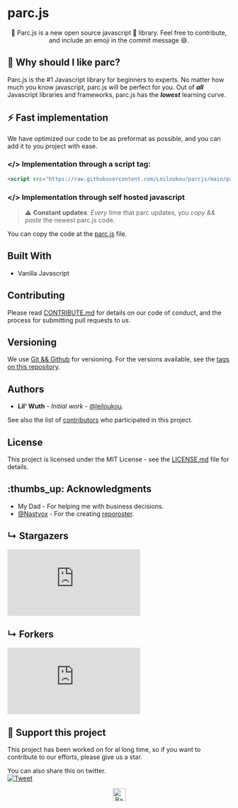 <p align="center"> 
<h1>parc.js</h1> 
</p> 
<p align="center">  
🚗 Parc.js is a new open source javascript 📖 library. Feel free to contribute, and include an emoji in the commit message 😄. 
</p> 

## :hear_no_evil: Why should I like parc? 
 
Parc.js is the \#1 Javascript library 
for beginners to experts. 
No matter how much you know javascript, 
parc.js will be perfect for you. 
Out of _**all**_ Javascript libraries and frameworks, 
parc.js has the _**lowest**_ learning curve. 

## :zap:  Fast implementation 
 
We have optimized our code to be as preformat as possible, 
and you can add it to you project with ease. 

### &lt;/> Implementation through a script tag:
 
```html
<script src="https://raw.githubusercontent.com/Leiloukou/parcjs/main/parc.js" type="text/javascript" async></script>
``` 
 
### &lt;/> Implementation through self hosted javascript 
 
 > :warning: **Constant updates**: _Every_ time that parc updates, you _*copy && paste*_ the newest parc.js code. 
 
You can copy the code at the [parc.js](https://github.com/VoltVault/parc.js/blob/pre-release/parc.js) file. 
 
## Built With 
 
 * Vanilla Javascript 
 
## Contributing 
 
Please read [CONTRIBUTE.md](https://github.com/VoltVault/parc.js/blob/main/CONTRIBUTE.md#contribution) for details on our code of conduct, and the process for submitting pull requests to us. 
 
## Versioning 
 
We use <a href="https://git-scm.com/" target="_blank" rel="noopener">Git && Github</a> for versioning. For the versions available, see the [tags on this repository](https://github.com/voltvault/parc.js/tags/). 
 
## Authors 
 
* **Lil' Wuth** - *Initial work* - [@leiloukou](https://github.com/leiloukou/). 
 
See also the list of [contributors](https://github.com/your/project/contributors) who participated in this project. 
 
## License 
 
This project is licensed under the MIT License - see the [LICENSE.md](LICENSE.md) file for details. 
 
## :thumbs_up: Acknowledgments 
 
 * My Dad - For helping me with business decisions. 
 * [@Nastyox](https://github.com/Nastyox) - For the creating [reporoster](https://reporoster.com/). 
 
## &#8627; Stargazers 
 
[![Stargazers repo roster for @VoltVault/parc.js](https://reporoster.com/stars/dark/notext/VoltVault/parc.js)](https://github.com/VoltVault/parc.js/stargazers) 
 
## &#8627; Forkers 
[![Forkers repo roster for @VoltVault/parc.js](https://reporoster.com/forks/dark/notext/VoltVault/parc.js)](https://github.com/VoltVault/parc.js/network/members) 
 
## :clap:  Support this project 
 
This project has been worked on for al long time, so if you want to contribute to our efforts, please give us a star. 
 
You can also share this on twitter.  
[![Tweet](https://img.shields.io/twitter/url/http/shields.io.svg?style=social)](https://twitter.com/intent/tweet?text=Ckeck%20out%20this%20new%20javascript%20library%20called%20parc%20js&url=https://github.com/VoltVault/parc.js&via=parc&hashtags=leiloukou,javascript,react,vue,developers) 
 
<p align="center"><a href="https://github.com/nastyox/Rando.js#"><img src="http://randojs.com/images/backToTopButtonTransparentBackground.png" alt="Back to top" height="29"/></a></p> 
 